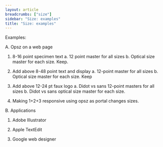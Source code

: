 ```yaml
---
layout: article
breadcrumbs: ["size"]
sidebar: "Size: examples"
title: "Size: examples"
---
```

Examples:

A. Opsz on a web page

1. 8-16 point specimen text a. 12 point master for all sizes b. Optical size master for each size. Keep.

2. Add above 8-48 point text and display a. 12-point master for all sizes b. Optical size master for each size. Keep

3. Add above 12-24 pt faux logo a. Didot vs sans 12-point masters for all sizes b. Didot vs sans optical size master for each size.

4. Making 1+2+3 responsive using opsz as portal changes sizes.

B. Applications

1. Adobe Illustrator

2. Apple TextEdit

3. Google web designer
